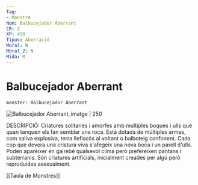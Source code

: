 ```yaml
---
Tag:
- Monstre
Nom: Balbucejador Aberrant
CR: 2
XP: 450
Tipus: Aberració
Moral: N
Moral_2: N
Mida: M
---
```

# Balbucejador Aberrant

```statblock
monster: Balbucejador Aberrant
```

![Balbucejador Aberrant_imatge | 250](https://www.dndbeyond.com/avatars/thumbnails/30784/554/1000/1000/638062046140139699.png)

DESCRIPCIÓ: 
Criatures solitaries i amorfes amb múltiples boques i ulls que quan tanquen els fan semblar una roca. Està dotada de múltiples armes, com saliva explosiva, terra llefiscós al voltant o balboteig confonent. Cada cop que devora una criatura viva s'afegeix una nova boca i un parell d'ulls. Poden aparèixer en gairebé qualsevol clima però prefereixen pantans i subterranis. Són criatures artificials, inicialment creades per algú però reproduides asexualment.

[[Taula de Monstres]]


